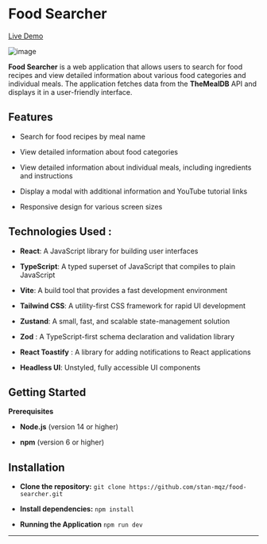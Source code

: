 # Food Searcher

[Live Demo](https://stan-mqz-food-searcher.netlify.app//)

![image](https://github.com/user-attachments/assets/66a8da9f-8030-43e9-9fab-74d382885c2a)

**Food Searcher**  is a web application that allows users to search for food recipes and view detailed information about various food categories and individual meals. The application fetches data from the **TheMealDB** API and displays it in a user-friendly interface.

## Features

- Search for food recipes by meal name

- View detailed information about food categories

- View detailed information about individual meals, including ingredients and instructions

- Display a modal with additional information and YouTube tutorial links

- Responsive design for various screen sizes

## Technologies Used :

- **React**: A JavaScript library for building user interfaces

- **TypeScript**: A typed superset of JavaScript that compiles to plain JavaScript

- **Vite**: A build tool that provides a fast development environment

- **Tailwind CSS**: A utility-first CSS framework for rapid UI development

- **Zustand**: A small, fast, and scalable state-management solution

- **Zod** : A TypeScript-first schema declaration and validation library

- **React Toastify** : A library for adding notifications to React applications

- **Headless UI**: Unstyled, fully accessible UI components


## Getting Started

**Prerequisites**

- **Node.js** (version 14 or higher)

- **npm** (version 6 or higher)

## Installation

- **Clone the repository:**
`git clone https://github.com/stan-mqz/food-searcher.git`

- **Install dependencies:**
`npm install`

- **Running the Application**
`npm run dev`



---
